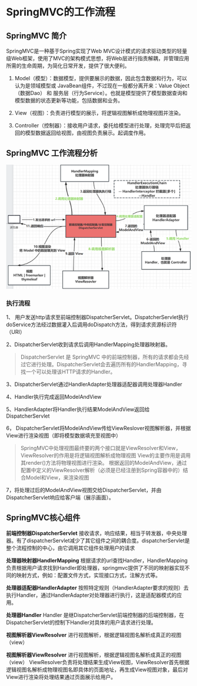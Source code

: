 # SpringMVC的工作流程

## SpringMVC 简介

SpringMVC是一种基于Spring实现了Web MVC设计模式的请求驱动类型的轻量级Web框架，使用了MVC的架构模式思想，将Web层进行指责解耦，并管理应用所需的生命周期，为简化日常开发，提供了很大便利。

1. Model（模型）：数据模型，提供要展示的数据，因此包含数据和行为，可以认为是领域模型或 JavaBean组件，不过现在一般都分离开来：Value Object（数据Dao） 和 服务层（行为Service）。也就是模型提供了模型数据查询和模型数据的状态更新等功能，包括数据和业务。

2. View（视图）：负责进行模型的展示，将逻辑视图解析成物理视图并渲染。

3. Controller（控制器）：接收用户请求，委托给模型进行处理，处理完毕后把返回的模型数据返回给视图，由视图负责展示。起调度作用。

## SpringMVC 工作流程分析

![2023-10-17-1697541112](https://raw.githubusercontent.com/DecZeroTwo/blogimage/main/images/202310171948933.png)

### 执行流程

1、 用户发送http请求至前端控制器DispatcherServlet。DispatcherServlet执行doService方法经过数据灌入后调用doDispatch方法，得到请求资源标识符（URI）

2、DispatcherServlet收到请求后调用HandlerMapping处理器映射器。

> DispatcherServlet 是 SpringMVC 中的前端控制器，所有的请求都会先经过它进行处理。DispatcherServlet会去遍历所有的HandlerMapping，寻找一个可以处理该HTTP请求的Handler。

3、DispatcherServlet通过HandlerAdapter处理器适配器调用处理器Handler

4、Handler执行完成返回ModelAndView

5、HandlerAdapter将Handler执行结果ModelAndView返回给DispatcherServlet

6， DispatcherServlet将ModelAndView传给ViewReslover视图解析器，并根据View进行渲染视图（即将模型数据填充至视图中）

> SpringMVC中处理视图最终要的两个接口就是ViewResolver和View， ViewResolver的作用是将逻辑视图解析成物理视图
> View的主要作用是调用其render()方法将物理视图进行渲染。
> 根据返回的ModelAndView，通过配置中定义的ViewResolver解析（必须是已经注册到Spring容器中的）结合Model和View，来渲染视图

7，将处理过后的ModelAndView视图交给DispatcherServlet，并由DispatcherServlet响应给客户端（展示画面）。

## SpringMVC核心组件

**前端控制器DispatcherServlet**
接收请求，响应结果，相当于转发器，中央处理器。有了dispatcherServlet减少了其它组件之间的耦合度。dispatcherServlet是整个流程控制的中心，由它调用其它组件处理用户的请求

**处理器映射器HandlerMapping**
根据请求的url查找Handler，HandlerMapping负责根据用户请求找到Handler即处理器，springmvc提供了不同的映射器实现不同的映射方式，例如：配置文件方式，实现接口方式，注解方式等。

**处理器适配器HandlerAdapter**
按照特定规则（HandlerAdapter要求的规则）去执行Handler，通过HandlerAdapter对处理器进行执行，这是适配器模式的应用。

**处理器Handler**
Handler 是继DispatcherServlet前端控制器的后端控制器，在DispatcherServlet的控制下Handler对具体的用户请求进行处理。

**视图解析器ViewResolver**
进行视图解析，根据逻辑视图名解析成真正的视图（view）

**视图解析器ViewResolver**
进行视图解析，根据逻辑视图名解析成真正的视图（view）
ViewResolver负责将处理结果生成View视图，ViewResolver首先根据逻辑视图名解析成物理视图名即具体的页面地址，再生成View视图对象，最后对View进行渲染将处理结果通过页面展示给用户。
